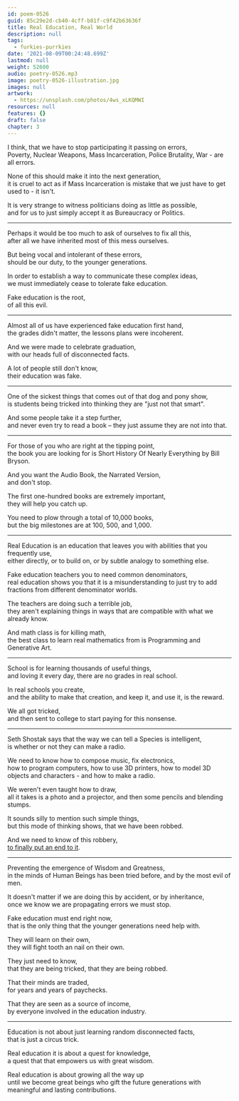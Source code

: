 ```yaml
---
id: poem-0526
guid: 85c29e2d-cb40-4cff-b81f-c9f42b63636f
title: Real Education, Real World
description: null
tags:
  - furkies-purrkies
date: '2021-08-09T00:24:48.699Z'
lastmod: null
weight: 52600
audio: poetry-0526.mp3
image: poetry-0526-illustration.jpg
images: null
artwork:
  - https://unsplash.com/photos/4ws_xLKQMWI
resources: null
features: {}
draft: false
chapter: 3
---
```


I think, that we have to stop participating it passing on errors,\
Poverty, Nuclear Weapons, Mass Incarceration, Police Brutality, War - are all errors.

None of this should make it into the next generation,\
it is cruel to act as if Mass Incarceration is mistake that we just have to get used to - it isn't.

It is very strange to witness politicians doing as little as possible,\
and for us to just simply accept it as Bureaucracy or Politics.

---

Perhaps it would be too much to ask of ourselves to fix all this,\
after all we have inherited most of this mess ourselves.

But being vocal and intolerant of these errors,\
should be our duty, to the younger generations.

In order to establish a way to communicate these complex ideas,\
we must immediately cease to tolerate fake education.

Fake education is the root,\
of all this evil.

---

Almost all of us have experienced fake education first hand,\
the grades didn't matter, the lessons plans were incoherent.

And we were made to celebrate graduation,\
with our heads full of disconnected facts.

A lot of people still don't know,\
their education was fake.

---

One of the sickest things that comes out of that dog and pony show,\
is students being tricked into thinking they are "just not that smart".

And some people take it a step further,\
and never even try to read a book – they just assume they are not into that.

---

For those of you who are right at the tipping point,\
the book you are looking for is Short History Of Nearly Everything by Bill Bryson.

And you want the Audio Book, the Narrated Version,\
and don't stop.

The first one-hundred books are extremely important,\
they will help you catch up.

You need to plow through a total of 10,000 books,\
but the big milestones are at 100, 500, and 1,000.

---

Real Education is an education that leaves you with abilities that you frequently use,\
either directly, or to build on, or by subtle analogy to something else.

Fake education teachers you to need common denominators,\
real education shows you that it is a misunderstanding to just try to add fractions from different denominator worlds.

The teachers are doing such a terrible job,\
they aren't explaining things in ways that are compatible with what we already know.

And math class is for killing math,\
the best class to learn real mathematics from is Programming and Generative Art.

---

School is for learning thousands of useful things,\
and loving it every day, there are no grades in real school.

In real schools you create,\
and the ability to make that creation, and keep it, and use it, is the reward.

We all got tricked,\
and then sent to college to start paying for this nonsense.

---

Seth Shostak says that the way we can tell a Species is intelligent,\
is whether or not they can make a radio.

We need to know how to compose music, fix electronics,\
how to program computers, how to use 3D printers, how to model 3D objects and characters - and how to make a radio.

We weren't even taught how to draw,\
all it takes is a photo and a projector, and then some pencils and blending stumps.

It sounds silly to mention such simple things,\
but this mode of thinking shows, that we have been robbed.

And we need to know of this robbery,\
[to finally put an end to it](https://www.youtube.com/watch?v=fmoor8DwqW4).

---

Preventing the emergence of Wisdom and Greatness,\
in the minds of Human Beings has been tried before, and by the most evil of men.

It doesn't matter if we are doing this by accident, or by inheritance,\
once we know we are propagating errors we must stop.

Fake education must end right now,\
that is the only thing that the younger generations need help with.

They will learn on their own,\
they will fight tooth an nail on their own.

They just need to know,\
that they are being tricked, that they are being robbed.

That their minds are traded,\
for years and years of paychecks.

That they are seen as a source of income,\
by everyone involved in the education industry.

---

Education is not about just learning random disconnected facts,\
that is just a circus trick.

Real education it is about a quest for knowledge,\
a quest that that empowers us with great wisdom.

Real education is about growing all the way up\
until we become great beings who gift the future generations with meaningful and lasting contributions.

